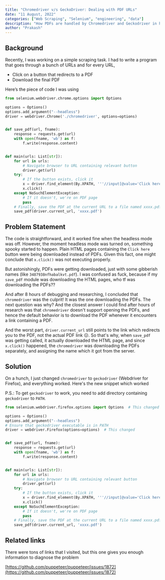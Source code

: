 ```yaml
---
title: "Chromedriver v/s GeckoDriver: Dealing with PDF URLs"
date: "11 August, 2022"
categories: ["Web Scraping", "Selenium", "engineering", "data"]
description: "How PDFs are handled by Chromedriver and Geckodriver in headless mode"
author: "Prakash"
---
```


## Background

Recently, I was working on a simple scraping task. I had to write a program that goes through a bunch of URLs and for every URL, 

- Click on a button that redirects to a PDF
- Download the final PDF

Here’s the piece of code I was using

```python
from selenium.webdriver.chrome.options import Options

options = Options()
options.add_argument("--headless")
driver = webdriver.Chrome('./chromedriver', options=options)


def save_pdf(url, fname):
    response = requests.get(url)
    with open(fname, 'wb') as f:
        f.write(response.content)


def main(urls: List[str]):
    for url in urls:
        # Navigate browser to URL containing relevant button
        driver.get(url)
    try:
        # If the button exists, click it
        x = driver.find_element(By.XPATH, '''//input[@value='Click here']''')
        x.click()
    except NoSuchElementException:
        # If it doesn't, we're on PDF page
        pass
    # Finally, save the PDF at the current URL to a file named xxxx.pdf
    save_pdf(driver.current_url, 'xxxx.pdf')
```

## Problem Statement

The code is straightforward, and it worked fine when the headless mode was off. However, the moment headless mode was turned on, something spooky started to happen. Plain HTML pages containing the `Click here` button were being downloaded instead of PDFs. Given this fact, one might conclude that `x.click()` was not executing properly. 

But astonishingly, PDFs were getting downloaded, just with some gibberish names (like `3487938nfhabalkvt.pdf`). I was confused as fuck, because if my `save_pdf` module was downloading the HTML pages, who tf was downloading the PDFs??

And after 8 hours of debugging and researching, I concluded that `chromedriver` was the culprit! It was the one downloading the PDFs. The next question was why? And the closest answer I could find after hours of research was that `chromedriver` doesn't support opening the PDFs, and hence the default behavior is to download the PDF whenever it encounters a link containing a PDF. 

And the worst part, `driver.current_url` still points to the link which redirects you to the PDF, not the actual PDF link 😖. So that's why, when `save_pdf` was getting called, it actually downloaded the HTML page, and since `x.click()` happened, the `chromedriver` was downloading the PDFs separately, and assigning the name which it got from the server.

## Solution

On a hunch, I just changed `chromedriver` to `geckodriver` (Webdriver for Firefox), and everything worked. Here's the new snippet which worked

P.S.: To get `geckodriver` to work, you need to add directory containing `geckodriver` to `PATH`.

```python
from selenium.webdriver.firefox.options import Options  # This changed

options = Options()
options.add_argument("--headless")
# Ensure that geckodriver executable is in PATH
driver = webdriver.Firefox(options=options)  # This changed


def save_pdf(url, fname):
    response = requests.get(url)
    with open(fname, 'wb') as f:
        f.write(response.content)


def main(urls: List[str]):
    for url in urls:
        # Navigate browser to URL containing relevant button
        driver.get(url)
    try:
        # If the button exists, click it
        x = driver.find_element(By.XPATH, '''//input[@value='Click here']''')
        x.click()
    except NoSuchElementException:
        # If it doesn't, we're on PDF page
        pass
    # Finally, save the PDF at the current URL to a file named xxxx.pdf
    save_pdf(driver.current_url, 'xxxx.pdf')

```

## Related links

There were tons of links that I visited, but this one gives you enough information to diagnose the problem

[https://github.com/puppeteer/puppeteer/issues/1872](https://github.com/puppeteer/puppeteer/issues/1872)